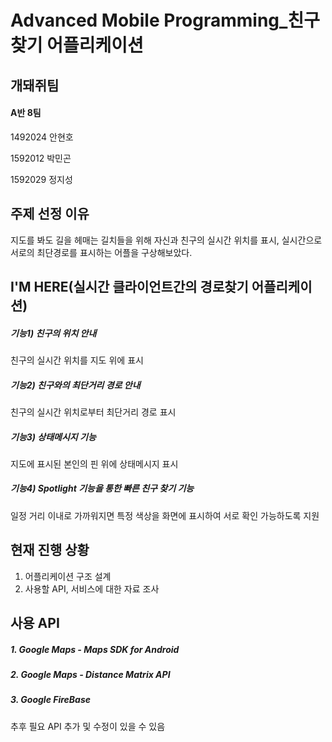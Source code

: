 # Advanced Mobile Programming_친구찾기 어플리케이션

## 개돼쥐팀

#### A반 8팀

1492024 안현호

1592012 박민곤

1592029 정지성

## 주제 선정 이유

지도를 봐도 길을 헤매는 길치들을 위해
자신과 친구의 실시간 위치를 표시,
실시간으로 서로의 최단경로를 표시하는 어플을 구상해보았다.

## I'M HERE(실시간 클라이언트간의 경로찾기 어플리케이션)

##### 기능1) 친구의 위치 안내

친구의 실시간 위치를 지도 위에 표시

##### 기능2) 친구와의 최단거리 경로 안내

친구의 실시간 위치로부터 최단거리 경로 표시

##### 기능3) 상태메시지 기능

지도에 표시된 본인의 핀 위에 상태메시지 표시

##### 기능4) Spotlight 기능을 통한 빠른 친구 찾기 기능

일정 거리 이내로 가까워지면 특정 색상을 화면에 표시하여 서로 확인 가능하도록 지원

## 현재 진행 상황

1. 어플리케이션 구조 설계
2. 사용할 API, 서비스에 대한 자료 조사

## 사용 API

##### 1. Google Maps - Maps SDK for Android

##### 2. Google Maps - Distance Matrix API

##### 3. Google FireBase

추후 필요 API 추가 및 수정이 있을 수 있음

